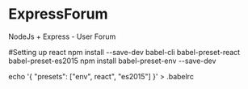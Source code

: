 # ExpressForum
NodeJs + Express - User Forum

#Setting up react
npm install --save-dev babel-cli babel-preset-react babel-preset-es2015
npm install babel-preset-env --save-dev

echo '{ "presets": ["env", react", "es2015"] }' > .babelrc
